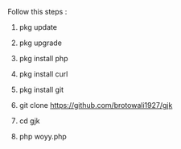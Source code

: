 Follow this steps :

1. pkg update

2. pkg upgrade

3. pkg install php

3. pkg install curl

4. pkg install git

5. git clone https://github.com/brotowali1927/gjk

6. cd gjk

7. php woyy.php
